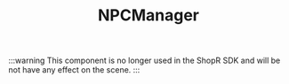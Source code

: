﻿---
title: NPCManager
sidebar_position: 20
---

:::warning
This component is no longer used in the ShopR SDK and will be not have any effect on the scene.
:::
